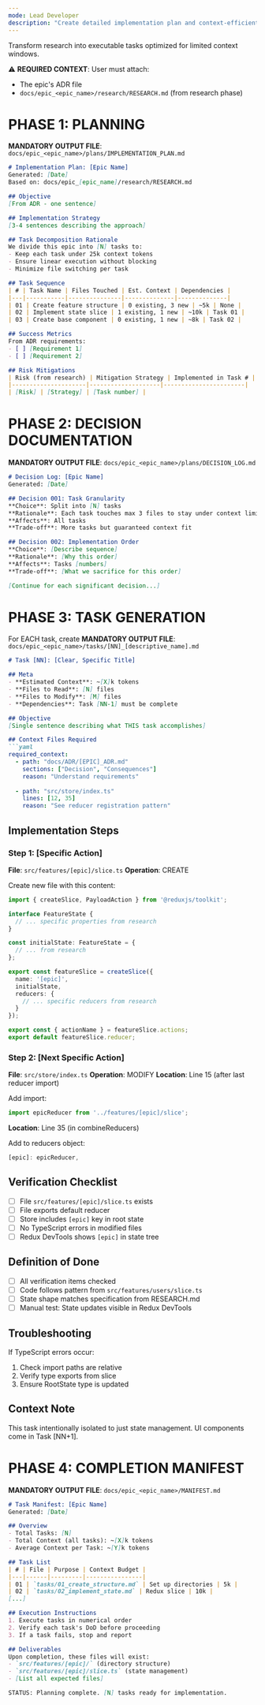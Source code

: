 ```yaml
---
mode: Lead Developer
description: "Create detailed implementation plan and context-efficient tasks"
---
```

Transform research into executable tasks optimized for limited context windows.

⚠️ **REQUIRED CONTEXT**: User must attach:
- The epic's ADR file
- `docs/epic_<epic_name>/research/RESEARCH.md` (from research phase)

# PHASE 1: PLANNING

**MANDATORY OUTPUT FILE**: `docs/epic_<epic_name>/plans/IMPLEMENTATION_PLAN.md`

```markdown
# Implementation Plan: [Epic Name]
Generated: [Date]
Based on: docs/epic_[epic_name]/research/RESEARCH.md

## Objective
[From ADR - one sentence]

## Implementation Strategy
[3-4 sentences describing the approach]

## Task Decomposition Rationale
We divide this epic into [N] tasks to:
- Keep each task under 25k context tokens
- Ensure linear execution without blocking
- Minimize file switching per task

## Task Sequence
| # | Task Name | Files Touched | Est. Context | Dependencies |
|---|-----------|---------------|--------------|--------------|
| 01 | Create feature structure | 0 existing, 3 new | ~5k | None |
| 02 | Implement state slice | 1 existing, 1 new | ~10k | Task 01 |
| 03 | Create base component | 0 existing, 1 new | ~8k | Task 02 |

## Success Metrics
From ADR requirements:
- [ ] [Requirement 1]
- [ ] [Requirement 2]

## Risk Mitigations
| Risk (from research) | Mitigation Strategy | Implemented in Task # |
|---------------------|--------------------|-----------------------|
| [Risk] | [Strategy] | [Task number] |
```

# PHASE 2: DECISION DOCUMENTATION

**MANDATORY OUTPUT FILE**: `docs/epic_<epic_name>/plans/DECISION_LOG.md`

```markdown
# Decision Log: [Epic Name]
Generated: [Date]

## Decision 001: Task Granularity
**Choice**: Split into [N] tasks
**Rationale**: Each task touches max 3 files to stay under context limit
**Affects**: All tasks
**Trade-off**: More tasks but guaranteed context fit

## Decision 002: Implementation Order
**Choice**: [Describe sequence]
**Rationale**: [Why this order]
**Affects**: Tasks [numbers]
**Trade-off**: [What we sacrifice for this order]

[Continue for each significant decision...]
```

# PHASE 3: TASK GENERATION

For EACH task, create **MANDATORY OUTPUT FILE**: 
`docs/epic_<epic_name>/tasks/[NN]_[descriptive_name].md`

```markdown
# Task [NN]: [Clear, Specific Title]

## Meta
- **Estimated Context**: ~[X]k tokens
- **Files to Read**: [N] files
- **Files to Modify**: [M] files
- **Dependencies**: Task [NN-1] must be complete

## Objective
[Single sentence describing what THIS task accomplishes]

## Context Files Required
```yaml
required_context:
  - path: "docs/ADR/[EPIC]_ADR.md"
    sections: ["Decision", "Consequences"]
    reason: "Understand requirements"
  
  - path: "src/store/index.ts"
    lines: [12, 35]
    reason: "See reducer registration pattern"
```

## Implementation Steps

### Step 1: [Specific Action]
**File**: `src/features/[epic]/slice.ts`
**Operation**: CREATE

Create new file with this content:
```typescript
import { createSlice, PayloadAction } from '@reduxjs/toolkit';

interface FeatureState {
  // ... specific properties from research
}

const initialState: FeatureState = {
  // ... from research
};

export const featureSlice = createSlice({
  name: '[epic]',
  initialState,
  reducers: {
    // ... specific reducers from research
  }
});

export const { actionName } = featureSlice.actions;
export default featureSlice.reducer;
```

### Step 2: [Next Specific Action]
**File**: `src/store/index.ts`
**Operation**: MODIFY
**Location**: Line 15 (after last reducer import)

Add import:
```typescript
import epicReducer from '../features/[epic]/slice';
```

**Location**: Line 35 (in combineReducers)

Add to reducers object:
```typescript
[epic]: epicReducer,
```

## Verification Checklist
- [ ] File `src/features/[epic]/slice.ts` exists
- [ ] File exports default reducer
- [ ] Store includes `[epic]` key in root state
- [ ] No TypeScript errors in modified files
- [ ] Redux DevTools shows `[epic]` in state tree

## Definition of Done
- [ ] All verification items checked
- [ ] Code follows pattern from `src/features/users/slice.ts`
- [ ] State shape matches specification from RESEARCH.md
- [ ] Manual test: State updates visible in Redux DevTools

## Troubleshooting
If TypeScript errors occur:
1. Check import paths are relative
2. Verify type exports from slice
3. Ensure RootState type is updated

## Context Note
This task intentionally isolated to just state management.
UI components come in Task [NN+1].

# PHASE 4: COMPLETION MANIFEST

**MANDATORY OUTPUT FILE**: `docs/epic_<epic_name>/MANIFEST.md`

```markdown
# Task Manifest: [Epic Name]
Generated: [Date]

## Overview
- Total Tasks: [N]
- Total Context (all tasks): ~[X]k tokens
- Average Context per Task: ~[Y]k tokens

## Task List
| # | File | Purpose | Context Budget |
|---|------|---------|----------------|
| 01 | `tasks/01_create_structure.md` | Set up directories | 5k |
| 02 | `tasks/02_implement_state.md` | Redux slice | 10k |
[...]

## Execution Instructions
1. Execute tasks in numerical order
2. Verify each task's DoD before proceeding
3. If a task fails, stop and report

## Deliverables
Upon completion, these files will exist:
- `src/features/[epic]/` (directory structure)
- `src/features/[epic]/slice.ts` (state management)
- [List all expected files]

STATUS: Planning complete. [N] tasks ready for implementation.
```